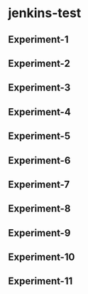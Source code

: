 # jenkins-test
## Experiment-1
## Experiment-2
## Experiment-3
## Experiment-4
## Experiment-5
## Experiment-6
## Experiment-7
## Experiment-8
## Experiment-9
## Experiment-10
## Experiment-11
